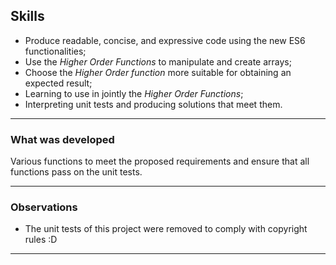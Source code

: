 ## Skills

- Produce readable, concise, and expressive code using the new ES6 functionalities;
- Use the _Higher Order Functions_ to manipulate and create arrays;
- Choose the _Higher Order function_ more suitable for obtaining an expected result;
- Learning to use in jointly the _Higher Order Functions_;
- Interpreting unit tests and producing solutions that meet them.

---
### What was developed

Various functions to meet the proposed requirements and ensure that all functions pass on the unit tests.

---

### Observations

- The unit tests of this project were removed to comply with copyright rules :D

---